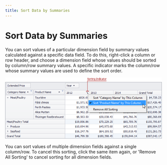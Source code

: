 ```yaml
---
title: Sort Data by Summaries
---
```

# Sort Data by Summaries
You can sort values of a particular dimension field by summary values calculated against a specific data field. To do this, right-click a column or row header, and choose a dimension field whose values should be sorted by column/row summary values. A specific indicator marks the column/row whose summary values are used to define the sort order.

![EU_XtraPivotGrid_SortBySummary](../../../../images/img12046.png)

You can sort values of multiple dimension fields against a single column/row. To cancel this sorting, click the same item again, or 'Remove All Sorting' to cancel sorting for all dimension fields.